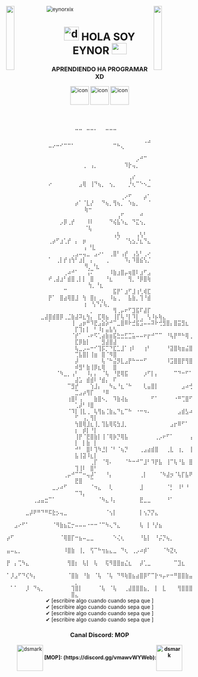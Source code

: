 ![eynorxix](https://github.com/user-attachments/assets/2d67a62a-c32b-4c72-8364-bf52d901ea12)
<img align="left" src="https://user-images.githubusercontent.com/65187002/144930161-2f783401-8d27-4fdf-a2f7-cc0ba32f1f1f.gif" width="21%" style="display:inline;"><img align="right" src="https://user-images.githubusercontent.com/65187002/144930161-2f783401-8d27-4fdf-a2f7-cc0ba32f1f1f.gif" width="21%" style="display:inline;">



# <div align="center"><img alt="dsmark" height="37px" width="40px" src="https://camo.githubusercontent.com/c80452cb2661014b6e7b442887b55fc3cae98a7d2c25346af5c503655afa14bf/68747470733a2f2f63646e2e69636f6e73636f75742e636f6d2f69636f6e2f667265652f706e672d3235362f76697375616c2d73747564696f2d636f64652d333235313630332d323732343635302e706e673f7261773d74727565"></img> HOLA SOY EYNOR <img alt="" height="30px" width="40px" src="https://c.tenor.com/Fxf0peSYg_IAAAAd/tenor.gif"></img>

<h3 align="center">APRENDIENDO HA PROGRAMAR XD</h3>


<div align="center">
  <img src="https://techstack-generator.vercel.app/java-icon.svg" alt="icon" width="50" height="50" />
  <img src="https://techstack-generator.vercel.app/python-icon.svg" alt="icon" width="50" height="50" />
  <img src="https://techstack-generator.vercel.app/github-icon.svg" alt="icon" width="50" height="50" />
</div>
<br>




<div align="center">

  ⠀⠀⠀⠀⠀⠀⠀⠀⠀⠀⠀⠀⠀⠀⠀⠀⠀⠀⠀⠀⠀⠀⠀⠀⠀⠀⠀⠀⠀⠀⠀⠀⠀⠀⣀⣀⠀⣀⣀⡀⠀⠀⣀⣀⣀⠀⠀⠀⠀⠀⠀⠀⠀⠀⠀⠀⠀⠀⠀⠀⠀⠀⠀
⠀⠀⠀⠀⠀⠀⠀⠀⠀⠀⠀⠀⠀⠀⠀⠀⠀⠀⠀⠀⠀⠀⠀⠀⠀⢀⣠⠤⠔⠒⠊⠉⠉⠁⠀⠀⠀⠀⠀⠀⠀⠀⠀⠀⠉⠓⢄⠀⠀⠀⠀⠀⠀⠀⠀⠀⠀⠀⠀⠀⠀⠀
⠀⠀⠀⠀⠀⠀⠀⠀⠀⠀⠀⠀⠀⠀⠀⠀⠀⠀⠀⠀⠀⠀⠀⡠⠚⠉⠀⠀⠀⠀⠀⠀⠀⠀⠀⠀⢀⠀⢠⡀⠀⠀⠀⠀⠀⠀⠀⠹⡗⢤⡀⠀⠀⠀⠀⠀⠀⠀⠀⠀⠀⠀
⠀⠀⠀⠀⠀⠀⠀⠀⠀⠀⠀⠀⠀⠀⠀⠀⠀⠀⠀⠀⠀⢠⠎⠀⠀⠀⢀⠔⠀⠀⠀⠀⠀⠀⠀⣠⢿⠀⢸⠙⢦⡀⠀⢢⡀⠀⠀⠀⡘⢆⠉⠑⠢⣀⠀⠀⠀⠀⠀⠀⠀⠀
⠀⠀⠀⠀⠀⠀⠀⠀⠀⠀⠀⠀⠀⠀⠀⠀⠀⠀⠀⢀⠔⠋⠀⠀⠀⡴⠁⠀⠀⠀⠀⠀⠀⠀⡴⠁⠈⣇⡜⠀⠀⠙⢦⡀⢻⢦⡀⠀⠱⣦⡀⠀⠀⠈⢷⠒⠀⠀⠀⠀⠀⠀
⠀⠀⠀⠀⠀⠀⠀⠀⠀⠀⠀⠀⠀⠀⠀⠀⠀⠀⢠⠋⠀⠀⠀⠀⠚⠀⠀⠀⠀⠀⡠⡿⢀⡞⠀⠀⠀⠸⠇⠀⠀⠀⠀⠙⢮⣧⠱⣄⠀⠙⣍⢢⡀⠀⠈⢧⠀⠀⠀⠀⠀⠀
⠀⠀⠀⠀⠀⠀⠀⠀⠀⠀⠀⠀⠀⠀⠀⠀⠀⢠⢧⠀⠀⠀⠀⢠⢣⠃⠀⢀⡴⠋⣰⢁⡞⠀⡄⠀⡶⠀⠀⠀⠀⠀⠀⠀⠀⠁⠀⠈⢣⣢⡘⣆⠙⣄⡄⠘⣇⠀⠀⠀⠀⠀
⠀⠀⠀⠀⠀⠀⢀⣠⠤⢤⣀⠀⣠⠔⠂⠀⢀⣿⠃⢠⡞⠀⢠⣣⠃⢀⠔⠁⠀⢀⡇⡞⢰⢳⠃⣰⡇⠀⡄⠀⠀⠀⢀⠀⠀⠀⠀⠹⡄⠹⣿⣮⢣⡈⠻⡀⠘⣆⠀⠀⠀⠀
⠀⠀⠀⠀⢀⠴⠚⠁⠀⠀⢨⠍⠀⠀⠀⠀⠸⣷⣰⣿⡤⢶⣿⠇⣰⠋⣠⠞⢀⣼⣰⠃⣾⣿⢀⡇⡇⠀⣿⠀⠀⠀⠘⣆⠀⠀⠀⠀⢻⡀⠘⡿⣿⢷⠀⢳⡀⠘⣆⠀⠀⠀
⠀⠀⠀⠀⠉⠀⠀⠀⠀⠀⠀⠀⠀⠀⠀⠀⠀⣯⡟⠁⣰⠋⣸⢰⢃⢾⣏⡟⠁⠀⣿⣴⢿⣿⣸⠀⢳⠀⣿⡆⢀⡀⠀⠸⣦⢀⠀⠀⣧⣷⡀⢹⠘⣾⡆⠀⢣⠙⡌⢧⡀⠀
⠀⠀⠀⠀⠀⠀⠀⠀⠀⠀⠀⡀⠀⠀⠀⠀⠀⢻⢀⡤⠖⠋⣹⣯⠏⣼⡏⠀⠀⣀⣼⣿⣾⣿⡿⢀⣈⣷⣼⠽⣆⢳⡄⠀⣏⢿⣦⠀⢸⡏⢧⠘⡇⠹⡇⢀⠀⢣⠸⡦⢷⣄
⠀⠀⠀⠀⠀⠀⠀⠀⠀⠀⠀⠁⠀⠀⠀⠀⠀⢸⠀⣠⡶⠛⠹⣟⣠⣵⡵⠚⠉⣀⣿⠿⠗⣚⣯⣩⠤⠤⠽⠗⢚⣻⣿⡄⣿⣭⣻⣆⠀⡏⢹⡆⡇⠀⠃⠸⡆⣤⣧⢣⠀⠀
⠀⠀⠀⠀⠀⠀⠀⠀⠀⠀⠀⠀⠀⠀⠀⠀⠀⠈⡞⠁⠀⠠⠖⠫⢁⣴⣷⣶⣯⣓⣒⣋⣉⣥⠤⠤⠖⡖⠚⠉⠉⠀⠘⢧⡟⠛⠓⢿⢀⣏⡿⣷⡇⠀⠀⠀⣻⣼⣿⣼⠀⠀
⠀⠀⠀⠀⠀⠀⠀⠀⠀⠀⠀⠀⠀⠀⠀⠀⠀⠀⢧⣀⡠⠤⠒⠊⢹⡯⡉⠙⣏⣁⣸⠁⢰⠇⠀⠀⢰⠃⠀⠀⠀⠀⠘⣽⣿⢷⣶⣬⣿⢉⣧⣿⡇⢸⣶⠀⣿⠈⠻⣿⠀⠀
⠀⠀⠀⠀⠀⠀⠀⠀⠀⠀⠀⠀⠀⠀⠀⠀⠀⠀⡼⠀⠀⠀⠀⠀⠀⢧⠈⠓⣬⡻⣇⣠⡟⠓⠒⠒⠋⠀⠀⠀⠀⠀⠸⣩⣿⣿⡟⢻⣿⠾⣻⠃⣷⢸⡿⣆⢿⠀⠀⣿⠀⠀
⠀⠀⠀⠀⠀⠀⠀⠀⠀⠀⠀⠀⠀⠈⠳⣀⡀⢠⠃⠀⠀⠸⡄⡄⠀⠈⢧⠀⠘⣟⢿⣯⠀⠀⠀⠀⡰⠋⡇⡄⠀⠀⠀⠀⠉⠙⠒⠋⠁⣼⣡⠀⣾⣾⠇⠘⣾⡄⠀⠏⠀⠀
⠀⠀⠀⠀⠀⠀⠀⠀⠀⠀⠀⠀⠀⠀⠀⠀⠉⣻⡞⠀⠀⠀⢱⣸⡄⠀⠀⠳⣄⠘⣆⠈⠓⠀⠀⠀⢇⣤⣿⡇⠀⠀⠀⠀⠀⠀⣠⠴⢚⣉⣠⡴⢻⡏⠀⠀⠘⠿⠀⠀⠀⠀
⠀⠀⠀⠀⠀⠀⠀⠀⠀⠀⠀⠀⠀⠀⠀⠀⢰⣿⠇⢠⠀⠀⠀⣷⣿⠢⡀⠀⠹⣷⢼⣦⠀⠀⠀⠀⠀⠀⠋⠁⠀⠀⠀⠀⠐⠛⢉⣿⠋⢁⡼⠃⠸⣿⠀⠀⠀⠀⠀⠀⠀⠀
⠀⠀⠀⠀⠀⠀⠀⠀⠀⠀⠀⠀⠀⠀⠀⠀⠈⠹⡇⢸⣇⢀⠀⢧⢻⣦⢈⣷⣄⠙⣆⠉⠓⠀⠐⠒⠲⠄⠀⠀⠀⠀⠀⠀⠀⣠⣾⣣⠴⠋⠀⢠⡀⢻⡇⠀⠀⠀⠀⠀⠀⠀
⠀⠀⠀⠀⠀⠀⠀⠀⠀⠀⠀⠀⠀⠀⠀⠀⠀⠀⢳⣿⢿⣸⣆⢸⡀⢹⣧⢿⢯⣳⣸⡀⠀⠀⠀⠀⠀⠀⠀⠀⠀⠀⠀⣠⡖⠿⠋⠁⠀⡆⠀⡾⡇⠘⡇⠀⠀⠀⠀⠀⠀⠀
⠀⠀⠀⠀⠀⠀⠀⠀⠀⠀⠀⠀⠀⠀⠀⠀⠀⠀⢸⡟⠈⣟⣿⣷⡇⢸⠈⢿⡷⡙⢿⣧⠀⠀⠀⠀⠀⠀⠀⢀⡠⠖⠋⠁⠀⠀⠀⠀⢠⡇⠀⡇⣷⠀⡇⠀⠀⠀⠀⠀⠀⠀
⠀⠀⠀⠀⠀⠀⠀⠀⠀⠀⠀⠀⠀⠀⠀⠀⠀⠀⠚⠃⠀⣿⠇⢹⠳⣘⡇⠈⠃⠈⢦⡙⠀⠀⠀⢀⣠⣴⣾⣿⠀⠀⢀⣇⠀⢰⡀⠀⢸⣧⢸⣽⠸⣆⡇⠀⠀⠀⠀⠀⠀⠀
⠀⠀⠀⠀⠀⠀⠀⠀⠀⠀⠀⠀⠀⠀⠀⠀⠀⠀⠀⠀⠀⠀⢀⡏⠀⠈⢻⠄⠀⠀⠀⠈⠓⠒⠚⠉⣸⠃⠹⡟⣧⠀⢸⠉⢧⠘⣧⠀⣿⢹⢸⠇⠀⣿⠃⠀⠀⠀⠀⠀⠀⠀
⠀⠀⠀⠀⠀⠀⠀⠀⠀⠀⠀⠀⠀⠀⠀⢀⡤⠚⠉⠉⠒⢤⡼⠁⠀⠀⠘⡄⠀⠀⠀⠀⠀⠀⠀⢀⡇⠀⠀⠀⠈⠳⣼⡲⠈⢧⡏⣧⠟⣟⣿⠀⠀⠉⠀⠀⠀⠀⠀⠀⠀⠀
⠀⠀⠀⠀⠀⠀⠀⠀⠀⠀⠀⠀⣀⡠⠴⠋⠀⠀⠀⠀⠀⠀⠈⠲⣄⠀⠀⢇⠀⠀⠀⠀⠀⠀⠀⣸⠀⠀⠀⠀⠀⠀⠈⡃⠀⠸⠃⠘⠀⠉⠹⡄⠀⠀⠀⠀⠀⠀⠀⠀⠀⠀
⠀⠀⠀⠀⠀⠀⠀⢀⣠⣤⣒⠉⠁⠀⠀⠀⠀⠀⠀⠀⠀⠀⠀⠀⠈⠳⣄⠸⡄⠀⠀⠀⠀⠀⠀⣟⣀⣀⠀⠀⠀⠀⠘⠁⠀⠀⠀⠀⠀⠀⠀⠀⠀⠀⠀⠀⠀⠀⠀⠀⠀⠀
⠀⠀⠀⠀⠀⣀⡼⠟⠛⠙⠛⠯⣗⡢⢤⣀⠀⠀⠀⠀⠀⠀⠀⠀⠀⠀⠈⢢⡇⠀⠀⠀⠀⠀⠀⡇⢢⡙⡝⣄⠀⠀⠀⠀⠀⠀⠀⠀⠀⠀⠀⠀⠀⠀⠀⠀⠀⠀⠀⠀⠀⠀
⠀⠀⣠⠔⠋⠁⠀⠀⠀⠀⠀⠀⠈⠻⣷⣦⣍⡒⠤⠤⠤⠐⠒⠒⠈⠉⠳⢄⠙⣄⠀⠀⠀⠀⠀⢧⠀⡇⠘⡜⣦⠀⠀⠀⠀⠀⠀⠀⠀⠀⠀⠀⠀⠀⠀⠀⠀⠀⠀⠀⠀⠀
⡴⠋⠀⠀⠀⠀⠀⠀⠀⠀⠀⠀⠀⠀⠈⢿⣿⡏⠒⣦⠤⣀⣀⠀⠀⠀⠀⠀⠑⢌⢆⠀⠀⠀⠀⠘⣧⡇⠀⠘⡬⡙⢦⡀⠀⠀⠀⠀⠀⠀⠀⠀⠀⠀⠀⠀⠀⠀⠀⠀⠀⠀
⣤⠤⣄⡀⠀⠀⠀⠀⠀⠀⠀⠀⠀⠀⠀⠸⣿⣷⠀⢸⡀⠀⢫⠉⠓⢲⣦⣄⣀⠀⠙⢆⠀⢀⡠⠴⡾⠁⠀⠀⠀⠈⠳⣝⢆⠀⠀⠀⠀⠀⠀⠀⠀⠀⠀⠀⠀⠀⠀⠀⠀⠀
⡟⠀⡄⢉⠳⣄⠀⠀⠀⠀⠀⠀⠀⠀⠀⠀⢻⣿⡆⠀⢧⡇⠀⢧⠀⠀⢯⠻⣿⣿⣶⣌⣆⠀⠀⡼⢁⣀⠀⠀⠀⠀⠀⠀⠉⣹⣆⠀⠀⠀⠀⠀⠀⠀⠀⠀⠀⠀⠀⠀⠀⠀
⠁⡸⣠⠋⠙⢎⠳⡄⠀⠀⠀⠀⠀⠀⠀⠀⠈⣿⣷⠀⠘⣷⠀⠈⢧⠀⠈⢧⠀⠙⠻⢷⣿⣦⣴⣿⡿⠋⠉⡗⠲⡤⠖⠒⠛⣿⣿⣷⣤⡀⠀⠀⠀⠀⠀⠀⠀⠀⠀⠀⠀⠀
⠀⠁⠁⠀⠀⡸⠀⠙⢦⡀⠀⠀⠀⠀⠀⠀⠀⢹⣿⡇⠀⠀⠀⠀⠈⢧⠀⠈⢧⠀⠀⢀⣼⣿⣿⣿⣦⡀⠀⡇⠀⣇⠀⠀⠀⢻⣿⣿⣿⣿⣄⠀⠀⠀⠀⠀⠀⠀⠀⠀⠀⠀⠀⠀<br>
✔ [escribire algo cuando cuando sepa que ]<br>
✔ [escribire algo cuando cuando sepa que ]<br>
✔ [escribire algo cuando cuando sepa que ]<br>
✔ [escribire algo cuando cuando sepa que ]<br>

 
### Canal Discord: MOP
<div align="center">
<img alt="dsmark" align="center" height="70px" width="70px" src="https://c.tenor.com/cXlrPENTVkEAAAAi/chika-dance.gif">
 <b> [MOP]: (https://discord.gg/vmawvWYWeb):<img alt="dsmark" align="center" height="70px" width="70px" src="https://c.tenor.com/cXlrPENTVkEAAAAi/chika-dance.gif">
 

